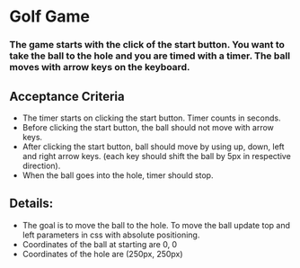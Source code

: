 # Golf Game

### The game starts with the click of the start button. You want to take the ball to the hole and you are timed with a timer. The ball moves with arrow keys on the keyboard.

## Acceptance Criteria
- The timer starts on clicking the start button. Timer counts in seconds.
- Before clicking the start button, the ball should not move with arrow keys.
- After clicking the start button, ball should move by using up, down, left and right arrow keys. (each key should shift the ball by 5px in respective direction).
- When the ball goes into the hole, timer should stop.

## Details:
- The goal is to move the ball to the hole. To move the ball update top and left parameters in css with absolute positioning.
- Coordinates of the ball at starting are 0, 0
- Coordinates of the hole are (250px, 250px)

